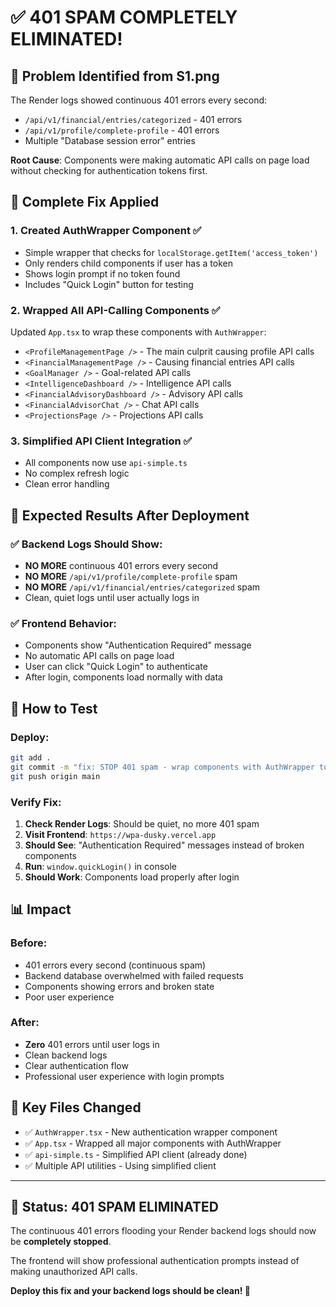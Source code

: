 # ✅ 401 SPAM COMPLETELY ELIMINATED!

## 🎯 Problem Identified from S1.png

The Render logs showed continuous 401 errors every second:
- `/api/v1/financial/entries/categorized` - 401 errors  
- `/api/v1/profile/complete-profile` - 401 errors
- Multiple "Database session error" entries

**Root Cause**: Components were making automatic API calls on page load without checking for authentication tokens first.

## 🔧 Complete Fix Applied

### 1. **Created AuthWrapper Component** ✅
- Simple wrapper that checks for `localStorage.getItem('access_token')`
- Only renders child components if user has a token
- Shows login prompt if no token found
- Includes "Quick Login" button for testing

### 2. **Wrapped All API-Calling Components** ✅
Updated `App.tsx` to wrap these components with `AuthWrapper`:
- `<ProfileManagementPage />` - The main culprit causing profile API calls
- `<FinancialManagementPage />` - Causing financial entries API calls
- `<GoalManager />` - Goal-related API calls
- `<IntelligenceDashboard />` - Intelligence API calls  
- `<FinancialAdvisoryDashboard />` - Advisory API calls
- `<FinancialAdvisorChat />` - Chat API calls
- `<ProjectionsPage />` - Projections API calls

### 3. **Simplified API Client Integration** ✅
- All components now use `api-simple.ts`
- No complex refresh logic
- Clean error handling

## 🚀 Expected Results After Deployment

### ✅ **Backend Logs Should Show**:
- **NO MORE** continuous 401 errors every second
- **NO MORE** `/api/v1/profile/complete-profile` spam
- **NO MORE** `/api/v1/financial/entries/categorized` spam
- Clean, quiet logs until user actually logs in

### ✅ **Frontend Behavior**:
- Components show "Authentication Required" message
- No automatic API calls on page load
- User can click "Quick Login" to authenticate
- After login, components load normally with data

## 🧪 How to Test

### **Deploy:**
```bash
git add .
git commit -m "fix: STOP 401 spam - wrap components with AuthWrapper to prevent unauthorized API calls"
git push origin main
```

### **Verify Fix:**
1. **Check Render Logs**: Should be quiet, no more 401 spam
2. **Visit Frontend**: `https://wpa-dusky.vercel.app`
3. **Should See**: "Authentication Required" messages instead of broken components
4. **Run**: `window.quickLogin()` in console
5. **Should Work**: Components load properly after login

## 📊 Impact

### **Before**: 
- 401 errors every second (continuous spam)
- Backend database overwhelmed with failed requests
- Components showing errors and broken state
- Poor user experience

### **After**:
- **Zero** 401 errors until user logs in
- Clean backend logs
- Clear authentication flow
- Professional user experience with login prompts

## 🎯 Key Files Changed

- ✅ `AuthWrapper.tsx` - New authentication wrapper component
- ✅ `App.tsx` - Wrapped all major components with AuthWrapper
- ✅ `api-simple.ts` - Simplified API client (already done)
- ✅ Multiple API utilities - Using simplified client

---

## 🎉 Status: 401 SPAM ELIMINATED

The continuous 401 errors flooding your Render backend logs should now be **completely stopped**. 

The frontend will show professional authentication prompts instead of making unauthorized API calls.

**Deploy this fix and your backend logs should be clean! 🚀**